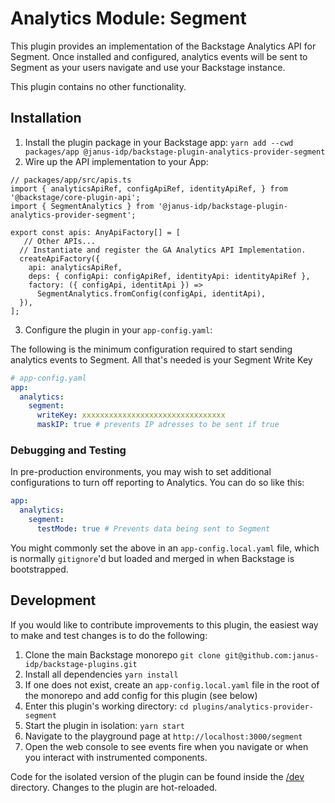 # Analytics Module: Segment

This plugin provides an implementation of the Backstage Analytics API for
Segment. Once installed and configured, analytics events will be sent to
Segment as your users navigate and use your Backstage instance.

This plugin contains no other functionality.

## Installation

1. Install the plugin package in your Backstage app:
   `yarn add --cwd packages/app @janus-idp/backstage-plugin-analytics-provider-segment`
2. Wire up the API implementation to your App:

```tsx
// packages/app/src/apis.ts
import { analyticsApiRef, configApiRef, identityApiRef, } from '@backstage/core-plugin-api';
import { SegmentAnalytics } from '@janus-idp/backstage-plugin-analytics-provider-segment';

export const apis: AnyApiFactory[] = [
   // Other APIs...
  // Instantiate and register the GA Analytics API Implementation.
  createApiFactory({
    api: analyticsApiRef,
    deps: { configApi: configApiRef, identityApi: identityApiRef },
    factory: ({ configApi, identitApi }) =>
      SegmentAnalytics.fromConfig(configApi, identitApi),
  }),
];
```

3. Configure the plugin in your `app-config.yaml`:

The following is the minimum configuration required to start sending analytics
events to Segment. All that's needed is your Segment Write Key

```yaml
# app-config.yaml
app:
  analytics:
    segment:
      writeKey: xxxxxxxxxxxxxxxxxxxxxxxxxxxxxxxx
      maskIP: true # prevents IP adresses to be sent if true
```

### Debugging and Testing

In pre-production environments, you may wish to set additional configurations
to turn off reporting to Analytics. You can do so like this:

```yaml
app:
  analytics:
    segment:
      testMode: true # Prevents data being sent to Segment
```

You might commonly set the above in an `app-config.local.yaml` file, which is
normally `gitignore`'d but loaded and merged in when Backstage is bootstrapped.

## Development

If you would like to contribute improvements to this plugin, the easiest way to
make and test changes is to do the following:

1. Clone the main Backstage monorepo `git clone git@github.com:janus-idp/backstage-plugins.git`
2. Install all dependencies `yarn install`
3. If one does not exist, create an `app-config.local.yaml` file in the root of
   the monorepo and add config for this plugin (see below)
4. Enter this plugin's working directory: `cd plugins/analytics-provider-segment`
5. Start the plugin in isolation: `yarn start`
6. Navigate to the playground page at `http://localhost:3000/segment`
7. Open the web console to see events fire when you navigate or when you
   interact with instrumented components.

Code for the isolated version of the plugin can be found inside the [/dev](./dev)
directory. Changes to the plugin are hot-reloaded.
